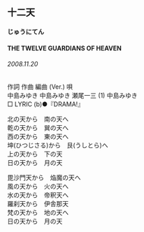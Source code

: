## 十二天
#### じゅうにてん
#### THE TWELVE GUARDIANS OF HEAVEN
###### 2008.11.20


作詞  作曲  編曲 (Ver.)   唄   
中島みゆき   中島みゆき   瀬尾一三 (1)   中島みゆき   
□ LYRIC (b)●『DRAMA!』   
   
   
北の天から　南の天へ   
乾の天から　巽の天へ   
西の天から　東の天へ   
坤(ひつじさる)から　艮(うしとら)へ   
上の天から　下の天   
日の天から　月の天   
   
毘沙門天から　焔魔の天へ   
風の天から　火の天へ   
水の天から　帝釈天へ   
羅刹天から　伊舎那天   
梵の天から　地の天へ   
日の天から　月の天   